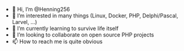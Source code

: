 - 👋 Hi, I’m @Henning256
- 👀 I’m interested in many things (Linux, Docker, PHP, Delphi/Pascal, Larvel, ...)
- 🌱 I’m currently learning to survive life itself
- 💞️ I’m looking to collaborate on open source PHP projects
- 📫 How to reach me is quite obvious

<!---
Henning256/Henning256 is a ✨ special ✨ repository because its `README.md` (this file) appears on your GitHub profile.
You can click the Preview link to take a look at your changes.
--->
